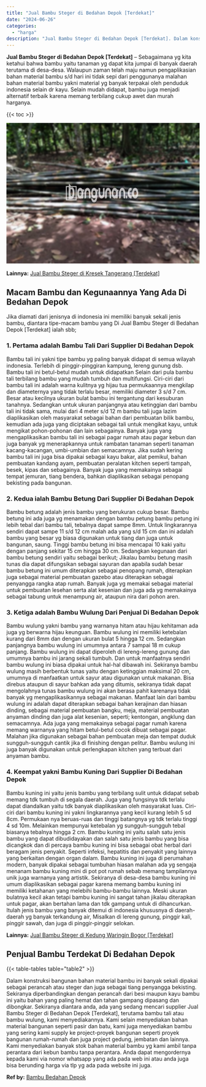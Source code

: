 ```yaml
---
title: "Jual Bambu Steger di Bedahan Depok [Terdekat]"
date: "2024-06-26"
categories: 
  - "harga"
description: "Jual Bambu Steger di Bedahan Depok [Terdekat]. Dalam konstruksi bangunan bahan material bambu ini banyak sekali dipakai sebagai perancah atau steger dan juga..."
---
```


**Jual Bambu Steger di Bedahan Depok \[Terdekat\]** – Sebagaimana yg kita ketahui bahwa bambu yaitu tanaman yg dapat kita jumpai di banyak daerah terutama di desa-desa. Walaupun zaman telah maju namun pengaplikasian bahan material bambu s/d hari ini tidak sepi dari penggunanya malahan bahan material bambu yakni material yg banyak terpakai oleh penduduk indonesia selain dr kayu. Selain mudah didapat, bambu juga menjadi alternatif terbaik karena memang terbilang cukup awet dan murah harganya.

{{< toc >}}

![Jual Bambu Steger di Bedahan Depok [Terdekat]](/images/jual-bambu-tali-27.png)

**Lainnya:** [Jual Bambu Steger di Kresek Tangerang \[Terdekat\]](https://bambu.bangunan.co/jual-bambu-steger-di-kresek-tangerang-terdekat/)

## Macam Bambu dan Kegunaannya Yang Ada Di Bedahan Depok

Jika diamati dari jenisnya di indonesia ini memiliki banyak sekali jenis bambu, diantara tipe-macam bambu yang Di Jual Bambu Steger di Bedahan Depok \[Terdekat\] ialah sbb;

### 1\. Pertama adalah Bambu Tali Dari Supplier Di Bedahan Depok

Bambu tali ini yakni tipe bambu yg paling banyak didapat di semua wilayah indonesia. Terlebih di pinggir-pinggiran kampung, lereng gunung dsb. Bambu tali ini betul-betul mudah untuk didapatkan Selain dari pula bambu tali terbilang bambu yang mudah tumbuh dan multifungsi. Ciri-ciri dari bambu tali ini adalah warna kulitnya yg hijau tua permukaannya mengkilap dan diameternya yang tidak terlalu besar, memiliki diameter 3 s/d 7 cm. Besar atau kecilnya ukuran bulat bambu ini tergantung dari kesuburan tanahnya. Sedangkan untuk ukuran panjangnya atau ketinggian dari bambu tali ini tidak sama, mulai dari 4 meter s/d 12 m bambu tali juga lazim diaplikasikan oleh masyarakat sebagai bahan dari pembuatan bilik bambu, kemudian ada juga yang diciptakan sebagai tali untuk mengikat kayu, untuk mengikat pohon-pohonan dan lain sebagainya. Banyak juga yang mengaplikasikan bambu tali ini sebagai pagar rumah atau pagar kebun dan juga banyak yg menerapkannya untuk rambatan tanaman seperti tanaman kacang-kacangan, umbi-umbian dan semacamnya. Jika sudah kering bambu tali ini juga bisa dipakai sebagai kayu bakar, alat pemikul, bahan pembuatan kandang ayam, pembuatan peralatan kitchen seperti tampah, besek, kipas dan sebagainya. Banyak juga yang memakainya sebagai tempat jemuran, tiang bendera, bahkan diaplikasikan sebagai penopang bekisting pada bangunan.

### 2\. Kedua ialah Bambu Betung Dari Supplier Di Bedahan Depok

Bambu betung adalah jenis bambu yang berukuran cukup besar. Bambu betung ini ada juga yg menamakan dengan bambu petung bambu petung ini lebih tebal dari bambu tali, tebalnya dapat sampe 8mm. Untuk lingkarannya sendiri dapat sampe 11 s/d 12 cm malah ada yang s/d 15 cm dan ini adalah bambu yang besar yg biasa digunakan untuk tiang dan juga untuk bangunan, saung. Tinggi bambu betung ini bisa mencapai 10 kaki yaitu dengan panjang sekitar 15 cm hingga 30 cm. Sedangkan kegunaan dari bambu betung sendiri yaitu sebagai berikut; Jikalau bambu betung masih tunas dia dapat difungsikan sebagai sayuran dan apabila sudah besar bambu betung ini umum diterapkan sebagai penopang rumah, diterapkan juga sebagai material pembuatan gazebo atau diterapkan sebagai penyangga rangka atap rumah. Banyak juga yg memakai sebagai material untuk pembuatan lesehan serta alat kesenian dan juga ada yg memakainya sebagai tabung untuk menampung air, ataupun nira dari pohon aren.

### 3\. Ketiga adalah Bambu Wulung Dari Penjual Di Bedahan Depok

Bambu wulung yakni bambu yang warnanya hitam atau hijau kehitaman ada juga yg berwarna hijau keunguan. Bambu wulung ini memiliki ketebalan kurang dari 8mm dan dengan ukuran bulat 5 hingga 12 cm. Sedangkan panjangnya bambu wulung ini umumnya antara 7 sampai 18 m cukup panjang. Bambu wulung ini dapat diperoleh di lereng-lereng gunung dan umumnya bambu ini jarang sekali tumbuh. Dan untuk manfaatnya sendiri bambu wulung ini biasa dipakai untuk hal-hal dibawah ini. Sekiranya bambu wulung masih berbentuk tunas yaitu dengan ketinggian maksimal 20 cm, umumnya di manfaatkan untuk sayur atau digunakan untuk makanan. Bisa direbus ataupun di sayur bahkan ada yang ditumis, sekiranya tidak dapat mengolahnya tunas bambu wulung ini akan berasa pahit karenanya tidak banyak yg mengaplikasikannya sebagai makanan. Manfaat lain dari bambu wulung ini adalah dapat diterapkan sebagai bahan kerajinan dan hiasan dinding, sebagai material pembuatan bangku, meja, material pembuatan anyaman dinding dan juga alat kesenian, seperti; kentongan, angklung dan semacamnya. Ada juga yang memakainya sebagai pagar rumah karena memang warnanya yang hitam betul-betul cocok dibuat sebagai pagar. Malahan jika digunakan sebagai bahan pembuatan meja dan tempat duduk sungguh-sungguh cantik jika di finishing dengan pelitur. Bambu wulung ini juga banyak digunakan untuk perlengkapan kitchen yang terbuat dari anyaman bambu.

### 4\. Keempat yakni Bambu Kuning Dari Supplier Di Bedahan Depok

Bambu kuning ini yaitu jenis bambu yang terbilang sulit untuk didapat sebab memang tdk tumbuh di segala daerah. Juga yang fungsinya tdk terlalu dapat diandalkan yaitu tdk banyak diaplikasikan oleh masyarakat luas. Ciri-ciri dari bambu kuning ini yakni lingkarannya yang kecil kurang lebih 5 sd 8cm. Permukaan nya beruas-ruas dan tinggi batangnya yg tdk terlalu tinggi 4 sd 10m. Melainkan mempunyai ketebalan yg sungguh-sungguh tebal biasanya tebalnya hingga 2 cm. Bambu kuning ini yaitu salah satu jenis bambu yang dapat dibudidayakan dan salah satu jenis bambu yang bisa dicangkok dan di percaya bambu kuning ini bisa sebagai obat herbal dari beragam jenis penyakit. Seperti infeksi, hepatitis dan penyakit yang lainnya yang berkaitan dengan organ dalam. Bambu kuning ini juga di perumahan modern, banyak dipakai sebagai tumbuhan hiasan malahan ada yg sengaja menanam bambu kuning mini di pot pot rumah sebab memang tampilannya unik juga warnanya yang artistik. Sekiranya di desa-desa bambu kuning ini umum diaplikasikan sebagai pagar karena memang bambu kuning ini memiliki ketahanan yang melebihi bambu-bambu lainnya. Meski ukuran bulatnya kecil akan tetapi bambu kuning ini sangat tahan jikalau diterapkan untuk pagar, akan bertahan lama dan tdk gampang untuk di dihancurkan. Itulah jenis bambu yang banyak ditemui di indonesia khususnya di daerah-daerah yg banyak terkandung air, Misalkan di lereng gunung, pinggir kali, pinggir sawah, dan juga di pinggir-pinggir selokan.

**Lainnya:** [Jual Bambu Steger di Kedung Waringin Bogor \[Terdekat\]](https://bambu.bangunan.co/jual-bambu-steger-di-kedung-waringin-bogor-terdekat/)

## Penjual Bambu Terdekat Di Bedahan Depok

{{< table-tables table="table2" >}}

Dalam konstruksi bangunan bahan material bambu ini banyak sekali dipakai sebagai perancah atau steger dan juga sebagai tiang penyangga bekisting. Sekiranya diperbandingkan dengan perancah dari besi maupun kayu bambu ini yaitu bahan yang paling hemat dan tahan gampang dipasang dan dibongkar. Sekiranya diantara anda, ada yang sedang mencari supplier Jual Bambu Steger di Bedahan Depok \[Terdekat\], terutama bambu tali atau bambu wulung, kami menyediakannya. Kami selain menyediakan bahan material bangunan seperti pasir dan batu, kami juga menyediakan bambu yang sering kami supply ke project-proyek bangunan seperti proyek bangunan rumah-rumah dan juga project gedung, jembatan dan lainnya. Kami menyediakan banyak stok bahan material bambu yg kami ambil tanpa perantara dari kebun bambu tanpa perantara. Anda dapat mengordernya kepada kami via nomor whatsapp yang ada pada web ini atau anda juga bisa berunding harga via tlp yg ada pada website ini juga.

**Ref by:** [Bambu Bedahan Depok](https://id.wikipedia.org/wiki/Bambu)
